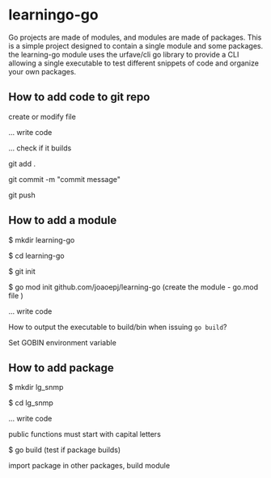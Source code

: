 # learningo-go

Go projects are made of modules, and modules are made of packages.
This is a simple project designed to contain a single module and some packages.
the learning-go module uses the urfave/cli go library to provide a CLI allowing
 a single executable to test different snippets of code and organize your 
 own packages. 

## How to add code to git repo

create or modify file

... write code

... check if it builds

git add .

git commit -m "commit message"

git push


## How to add a module
$ mkdir learning-go

$ cd learning-go

$ git init

$ go mod init github.com/joaoepj/learning-go (create the module - go.mod file )

... write code

How to output the executable to build/bin when issuing `go build`?

Set GOBIN environment variable


## How to add package

$ mkdir lg_snmp

$ cd lg_snmp

... write code

public functions must start with capital letters

$ go build (test if package builds)

import package in other packages, build module